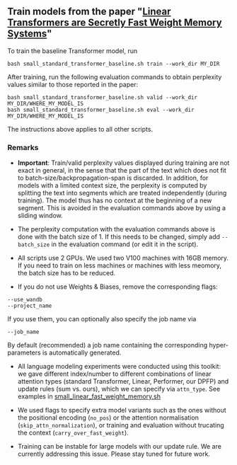 ## Train models from the paper "[Linear Transformers are Secretly Fast Weight Memory Systems]()"

To train the baseline Transformer model, run
```
bash small_standard_transformer_baseline.sh train --work_dir MY_DIR
```

After training, run the following evaluation commands to obtain perplexity values similar to those reported in the paper:
```
bash small_standard_transformer_baseline.sh valid --work_dir MY_DIR/WHERE_MY_MODEL_IS  
bash small_standard_transformer_baseline.sh eval --work_dir MY_DIR/WHERE_MY_MODEL_IS
```

The instructions above applies to all other scripts.

### Remarks
* **Important**: Train/valid perplexity values displayed during training are not exact in general,
in the sense that the part of the text which does not fit to batch-size/backpropagation-span is discarded.
In addition, for models with a limited context size,
the perplexity is computed by splitting the text into segments which are treated independently (during training).
The model thus has no context at the beginning of a new segment.
This is avoided in the evaluation commands above by using a sliding window.

* The perplexity computation with the evaluation commands above is done with the batch size of 1. If this needs to be changed, simply add `--batch_size` in the evaluation command (or edit it in the script).

* All scripts use 2 GPUs. We used two V100 machines with 16GB memory.
If you need to train on less machines or machines with less meomory, the batch size has to be reduced.

* If you do not use Weights & Biases, remove the corresponding flags:
```
--use_wandb 
--project_name 
```
If you use them, you can optionally also specify the job name via
```
--job_name
```
By default (recommended) a job name containing the corresponding hyper-parameters is automatically generated.

* All language modeling experiments were conducted using this toolkit:
we gave different index/number to different combinations of
linear attention types (standard Transformer, Linear, Performer, our DPFP) and update rules (sum vs. ours),
which we can specify via `attn_type`. See examples in [small_linear_fast_weight_memory.sh](https://github.com/IDSIA/lmtool-fwms/blob/master/example_scripts/small_linear_fast_weight_memory.sh)

* We used flags to specify extra model variants such as the ones without the positional encoding (`no_pos`) or the attention normalisation (`skip_attn_normalization`), or training and evaluation without trucating the context (`carry_over_fast_weight`).

* Training can be instable for large models with our update rule. We are currently addressing this issue. Please stay tuned for future work.

